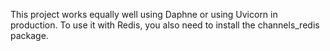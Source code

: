 This project works equally well using Daphne or using Uvicorn in production. To use it with Redis, you also need to install the channels_redis package.